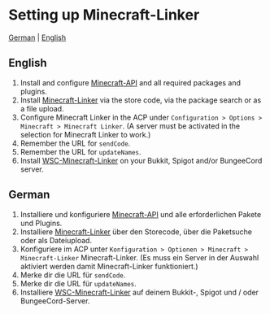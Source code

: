 # Setting up Minecraft-Linker
[German](#German) | [English](#English)

## English
1. Install and configure [Minecraft-API](https://github.com/xXSchrandXx/de.xxschrandxx.wsc.minecraft-api/blob/main/Setup.md) and all required packages and plugins.
2. Install [Minecraft-Linker](https://www.woltlab.com/pluginstore/file/7093-minecraft-linker/) via the store code, via the package search or as a file upload.
3. Configure Minecraft Linker in the ACP under `Configuration > Options > Minecraft > Minecraft Linker`. (A server must be activated in the selection for Minecraft Linker to work.)
4. Remember the URL for `sendCode`.
5. Remember the URL for `updateNames`.
6. Install [WSC-Minecraft-Linker](https://github.com/xXSchrandXx/WSC-Minecraft-Linker/blob/main/Setup.md) on your Bukkit, Spigot and/or BungeeCord server.

## German
1. Installiere und konfiguriere [Minecraft-API](https://github.com/xXSchrandXx/de.xxschrandxx.wsc.minecraft-api/blob/main/Setup.md) und alle erforderlichen Pakete und Plugins.
2. Installiere [Minecraft-Linker](https://www.woltlab.com/pluginstore/file/7093-minecraft-linker/) über den Storecode, über die Paketsuche oder als Dateiupload.
3. Konfiguriere im ACP unter `Konfiguration > Optionen > Minecraft > Minecraft-Linker` Minecraft-Linker. (Es muss ein Server in der Auswahl aktiviert werden damit Minecraft-Linker funktioniert.)
4. Merke dir die URL für `sendCode`.
5. Merke dir die URL für `updateNames`.
6. Installiere [WSC-Minecraft-Linker](https://github.com/xXSchrandXx/WSC-Minecraft-Linker/blob/main/Setup.md) auf deinem Bukkit-, Spigot und / oder BungeeCord-Server.